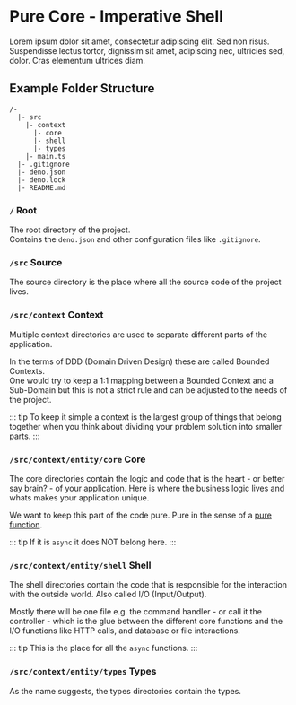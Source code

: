 # Pure Core - Imperative Shell

Lorem ipsum dolor sit amet, consectetur adipiscing elit. Sed non risus. Suspendisse lectus tortor, dignissim sit amet, adipiscing nec, ultricies sed, dolor. Cras elementum ultrices diam.

## Example Folder Structure

```
/-
  |- src
    |- context
      |- core
      |- shell
      |- types
    |- main.ts
  |- .gitignore
  |- deno.json
  |- deno.lock
  |- README.md
```

### `/` Root

The root directory of the project.  
Contains the `deno.json` and other configuration files like `.gitignore`.

### `/src` Source

The source directory is the place where all the source code of the project lives.

### `/src/context` Context

Multiple context directories are used to separate different parts of the application.

In the terms of DDD (Domain Driven Design) these are called Bounded Contexts.  
One would try to keep a 1:1 mapping between a Bounded Context and a Sub-Domain but this is not a strict rule and can be adjusted to the needs of the project.

::: tip
To keep it simple a context is the largest group of things that belong together when you think about dividing your problem solution into smaller parts.
:::

### `/src/context/entity/core` Core

The core directories contain the logic and code that is the heart - or better say brain? - of your application. Here is where the business logic lives and whats makes your application unique.

We want to keep this part of the code pure.
Pure in the sense of a [pure function](https://en.wikipedia.org/wiki/Pure_function).

::: tip
If it is `async` it does NOT belong here.
:::

### `/src/context/entity/shell` Shell

The shell directories contain the code that is responsible for the interaction with the outside world. Also called I/O (Input/Output).

Mostly there will be one file e.g. the command handler - or call it the controller - which is the glue between the different core functions and the I/O functions like HTTP calls, and database or file interactions.

::: tip
This is the place for all the `async` functions.
:::

### `/src/context/entity/types` Types

As the name suggests, the types directories contain the types.

